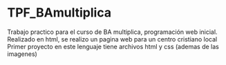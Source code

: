 # TPF_BAmultiplica
Trabajo practico para el curso de BA multiplica, programación web inicial.
Realizado en html, se realizo un pagina web para un centro cristiano local
Primer proyecto en este lenguaje tiene archivos html y css (ademas de las imagenes)
